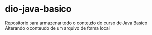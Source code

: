 # dio-java-basico
Repositorio para armazenar todo o conteudo do curso de Java 
Basico
Alterando o conteudo de um arquivo de forma local